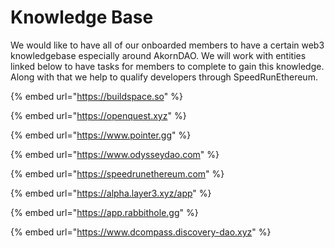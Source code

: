 # Knowledge Base

We would like to have all of our onboarded members to have a certain web3 knowledgebase especially around AkornDAO. We will work with entities linked below to have tasks for members to complete to gain this knowledge. Along with that we help to qualify developers through SpeedRunEthereum.&#x20;

{% embed url="https://buildspace.so" %}

{% embed url="https://openquest.xyz" %}

{% embed url="https://www.pointer.gg" %}



{% embed url="https://www.odysseydao.com" %}

{% embed url="https://speedrunethereum.com" %}

{% embed url="https://alpha.layer3.xyz/app" %}

{% embed url="https://app.rabbithole.gg" %}

{% embed url="https://www.dcompass.discovery-dao.xyz" %}
